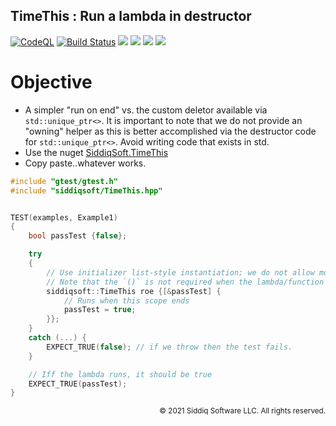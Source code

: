 TimeThis : Run a lambda in destructor
-------------------------------------------

[![CodeQL](https://github.com/SiddiqSoft/TimeThis/actions/workflows/codeql-analysis.yml/badge.svg)](https://github.com/SiddiqSoft/TimeThis/actions/workflows/codeql-analysis.yml)
[![Build Status](https://dev.azure.com/siddiqsoft/siddiqsoft/_apis/build/status/SiddiqSoft.TimeThis?branchName=main)](https://dev.azure.com/siddiqsoft/siddiqsoft/_build/latest?definitionId=10&branchName=main)
![](https://img.shields.io/nuget/v/SiddiqSoft.TimeThis)
![](https://img.shields.io/github/v/tag/SiddiqSoft/TimeThis)
![](https://img.shields.io/azure-devops/tests/siddiqsoft/siddiqsoft/10)
![](https://img.shields.io/azure-devops/coverage/siddiqsoft/siddiqsoft/10)


# Objective
- A simpler "run on end" vs. the custom deletor available via `std::unique_ptr<>`. It is important to note that we do not provide an "owning" helper as this is better accomplished via the destructor code for `std::unique_ptr<>`. Avoid writing code that exists in std.
- Use the nuget [SiddiqSoft.TimeThis](https://www.nuget.org/packages/SiddiqSoft.TimeThis/)
- Copy paste..whatever works.


```cpp
#include "gtest/gtest.h"
#include "siddiqsoft/TimeThis.hpp"


TEST(examples, Example1)
{
    bool passTest {false};

    try
    {
        // Use initializer list-style instantiation; we do not allow move/assignment construction.
        // Note that the `()` is not required when the lambda/function takes no argument.
        siddiqsoft::TimeThis roe {[&passTest] {
            // Runs when this scope ends
            passTest = true;
        }};
    }
    catch (...) {
        EXPECT_TRUE(false); // if we throw then the test fails.
    }

    // Iff the lambda runs, it should be true
    EXPECT_TRUE(passTest);
}
```


<small align="right">

&copy; 2021 Siddiq Software LLC. All rights reserved.

</small>

